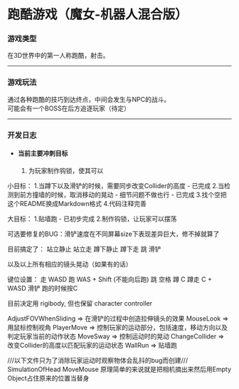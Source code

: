 # 跑酷游戏（魔女-机器人混合版）
### 游戏类型
在3D世界中的第一人称跑酷，射击。 <br>

---

### 游戏玩法
通过各种跑酷的技巧到达终点，中间会发生与NPC的战斗。 <br>
可能会有一个BOSS在后方追逐玩家（待定） <br>

---

### 开发日志
- #### 当前主要冲刺目标
  1. 为玩家制作钩锁，使其可以



小目标：
1.当蹲下以及滑铲的时候，需要同步改变Collider的高度 - 已完成
2.当检测到前方撞墙的时候，取消移动的晃动 - 细节问题不做也行 - 已完成
3.找个空把这个README换成Markdown格式
4.代码注释完善

大目标：
1.贴墙跑 - 已初步完成
2.制作钩锁，让玩家可以摆荡

可选要修复的BUG：滑铲速度在不同屏幕size下表现差异巨大，修不掉就算了

目前搞定了：
站立静止
站立走
蹲下静止
蹲下走
跳
滑铲

以及以上所有相应的镜头晃动（如果有的话）

键位设置：
走 WASD
跑 WAS + Shift (不能向后跑)
跳 空格
蹲 C
蹲走 C + WASD
滑铲 跑的时候按C

目前决定用 rigibody, 但也保留 character controller

AdjustFOVWhenSliding => 在滑铲的过程中创造拉伸镜头的效果
MouseLook => 用鼠标控制视角
PlayerMove => 控制玩家的运动部分，包括速度，移动方向以及判定玩家当前的动作状态
MoveSway => 控制运动时的晃动
ChangeCollider => 改变Collider的高度以匹配玩家的运动状态
WallRun => 贴墙跑

///以下文件只为了消除玩家运动时观察物体会乱抖的bug而创建///
SimulationOfHead
MoveMouse
原理简单的来说就是把相机摘出来然后用Empty Object占住原来的位置当替身
